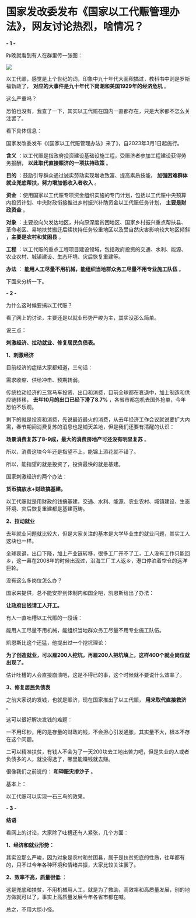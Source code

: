 # 国家发改委发布《国家以工代赈管理办法》，网友讨论热烈，啥情况？

**\- 1 -**

昨晚就看到有人在群里传一张图：

![](https://inews.gtimg.com/newsapp_bt/0/15637616298/1000)

以工代赈，感觉是上个世纪的词，印象中九十年代大面积搞过，教科书中则是罗斯福新政了， **对应的大事件是九十年代下岗潮和美国1929年的经济危机** 。

这么严重吗？

恐怕也没有，我查了一下，其实以工代赈在国内一直都存在，只是大家都不怎么关注罢了。

看下具体信息：

国家发改委发布《《国家以工代赈管理办法》来了》，自2023年3月1日起施行。

**含义** ：以工代赈是指政府投资建设基础设施工程，受赈济者参加工程建设获得劳务报酬， **以此取代直接赈济的一项扶持政策** 。

**目的** ：鼓励引导群众通过诚实劳动实现增收致富、提高素质技能， **加强困难群体就业兜底帮扶，努力增加低收入者收入** 。

**资金** ：使用国家以工代赈专项资金组织实施的专门计划，包括以工代赈中央预算内投资计划、中央财政衔接推进乡村振兴补助资金以工代赈任务计划，
**主要是财政资金** 。

**对象** ：主要投向欠发达地区，并向原深度贫困地区、国家乡村振兴重点帮扶县、革命老区、易地扶贫搬迁后续扶持任务较重地区以及受自然灾害影响较大地区倾斜
**，主要是农村和贫困县** 。

**工程** ：以工代赈的重点工程项目建设领域，包括政府投资的交通、水利、能源、农业农村、城镇建设、生态环境、灾后恢复重建等。

**办法** ： **能用人工尽量不用机械，能组织当地群众务工尽量不用专业施工队伍** 。

下面来分析一下。

**\- 2 -**

为什么这时候要搞以工代赈？

看了网上的讨论，主要还是以就业形势严峻为主，其实没那么简单。

说三点：

**刺激经济、拉动就业、修复居民负债表。**

**1、刺激经济**

目前经济的症结大家都知道，三句话：

需求收缩、供给冲击、预期转弱。

传统拉动经济的三驾马车投资、出口和消费，目前全球都在衰退中，加上制造和供应链转移， **去年10月的出口已经下滑了8.7%**
，各省市都包机去国外抢单，今年恐怕不乐观。

剩下的就是投资和消费，先说最近最火的消费，从去年经济工作会议就说要扩大内需，春节期间消费复苏的消息也是铺天盖地，但是我们还要有清醒的认识：

**场景消费复苏了8-9成，最大的消费房地产可还没有明显复苏** 。

所以，消费这块今年还是指望不上，能锦上添花就不错了。

所以，能指望的就是投资了，投资最快的就是基建。

国家刺激经济的两个办法：

**货币搞放水+财政搞基建。**

以工代赈就是用财政的钱搞基建，交通、水利、能源、农业农村、城镇建设、生态环境、灾后恢复重建都是基建范畴。

**2、拉动就业**

去年就业问题就比较大，但是大家关注的基本是大学毕业生的就业问题，其实工人这块也一样。

全球衰退，出口下降，加上产业链转移，很多工厂开不了工，工人没有工作只能回乡，这一幕在2008年的时候出现过，沿海工厂工人返乡，港口停泊着空仓的远洋巨轮。

没有这么多岗位怎么办？

国家来提供，总不能安排到体制内和国企吧，凯恩斯给出了办法：

**让政府出钱请工人开工。**

有人一直吐槽以工代赈的一段话：

能用人工尽量不用机械，能组织当地群众务工尽量不用专业施工队伍。

凯恩斯比这个还猛，他提出过一个挖坑理论：

**为了创造就业，可以雇200人挖坑，再雇200人把坑填上，这样400个就业岗位就出现了。**

估计吐槽的人会直接崩溃吧，这是不得已的事，这个时候就不要说什么效率了。

**3、修复居民负债表**

之前大家说的发钱，也就是赈济，现在国家推出了以工代赈， **用来取代直接救济** 。

这可以很好解决发钱的难题：

一不用印钞，用的是存量的财政的钱，不会担心引发通胀，其实量不大，根本不存在这个问题。

二可以精准扶贫，有钱人不会为了一天200块去工地出苦力吧，但是失业的人或者负债多的人，就没得选了，哪里能赚钱就去赚。

很像我们之前说的： **和珅赈灾掺沙子** 。

基本上：

以工代赈可以实现一石三鸟的效果。

**\- 3 -**

**结语**

看网上的讨论，大家除了吐槽还有人紧张，几个方面：

**1、经济和就业形势：**

其实没那么严峻，因为对象是农村和贫困县，属于是扶贫兜底的性质，往年都有的，只不过今年各种环境和情绪共振，大家比较关注罢了。

**2、效率不高，质量很低** ：

这是兜底和扶贫，不用机械用人工，就是为了救助，高效率和高质量发展，别的地方做就可以了，事实上高质量发展今年各省市都在喊。

总之，不用大惊小怪。

